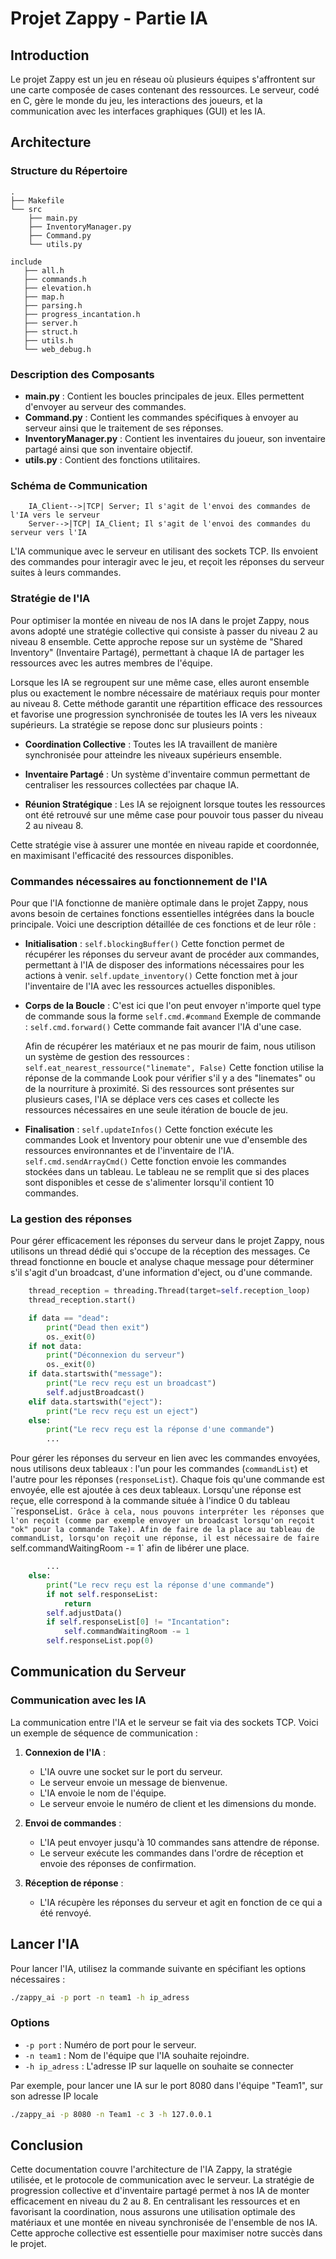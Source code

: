 # Projet Zappy - Partie IA

## Introduction

Le projet Zappy est un jeu en réseau où plusieurs équipes s'affrontent sur une carte composée de cases contenant des ressources. Le serveur, codé en C, gère le monde du jeu, les interactions des joueurs, et la communication avec les interfaces graphiques (GUI) et les IA.

## Architecture

### Structure du Répertoire

```
.
├── Makefile
└── src
    ├── main.py
    ├── InventoryManager.py
    ├── Command.py
    └── utils.py

include
   ├── all.h
   ├── commands.h
   ├── elevation.h
   ├── map.h
   ├── parsing.h
   ├── progress_incantation.h
   ├── server.h
   ├── struct.h
   ├── utils.h
   └── web_debug.h

```

### Description des Composants

- **main.py** : Contient les boucles principales de jeux. Elles permettent d'envoyer au serveur des commandes.
- **Command.py** : Contient les commandes spécifiques à envoyer au serveur ainsi que le traitement de ses réponses.
- **InventoryManager.py** : Contient les inventaires du joueur, son inventaire partagé ainsi que son inventaire objectif.
- **utils.py** : Contient des fonctions utilitaires.

### Schéma de Communication

```mermaid
    IA_Client-->|TCP| Server; Il s'agit de l'envoi des commandes de l'IA vers le serveur
    Server-->|TCP| IA_Client; Il s'agit de l'envoi des commandes du serveur vers l'IA
```

L'IA communique avec le serveur en utilisant des sockets TCP. Ils envoient des commandes pour interagir avec le jeu, et reçoit les réponses du serveur suites à leurs commandes.

### Stratégie de l'IA

Pour optimiser la montée en niveau de nos IA dans le projet Zappy, nous avons adopté une stratégie collective qui consiste à passer du niveau 2 au niveau 8 ensemble. Cette approche repose sur un système de "Shared Inventory" (Inventaire Partagé), permettant à chaque IA de partager les ressources avec les autres membres de l'équipe.

Lorsque les IA se regroupent sur une même case, elles auront ensemble plus ou exactement le nombre nécessaire de matériaux requis pour monter au niveau 8. Cette méthode garantit une répartition efficace des ressources et favorise une progression synchronisée de toutes les IA vers les niveaux supérieurs. La stratégie se repose donc sur plusieurs points :

- **Coordination Collective** : Toutes les IA travaillent de manière synchronisée pour atteindre les niveaux supérieurs ensemble.

- **Inventaire Partagé** : Un système d'inventaire commun permettant de centraliser les ressources collectées par chaque IA.

- **Réunion Stratégique** : Les IA se rejoignent lorsque toutes les ressources ont été retrouvé sur une même case pour pouvoir tous passer du niveau 2 au niveau 8.

Cette stratégie vise à assurer une montée en niveau rapide et coordonnée, en maximisant l'efficacité des ressources disponibles.

### Commandes nécessaires au fonctionnement de l'IA

Pour que l'IA fonctionne de manière optimale dans le projet Zappy, nous avons besoin de certaines fonctions essentielles intégrées dans la boucle principale. Voici une description détaillée de ces fonctions et de leur rôle :

- **Initialisation** :
    `self.blockingBuffer()`
        Cette fonction permet de récupérer les réponses du serveur avant de procéder aux commandes, permettant à l'IA de disposer des informations nécessaires pour les actions à venir.
    `self.update_inventory()`
        Cette fonction met à jour l'inventaire de l'IA avec les ressources actuelles disponibles.

- **Corps de la Boucle** :
    C'est ici que l'on peut envoyer n'importe quel type de commande sous la forme `self.cmd.#command`
        Exemple de commande : `self.cmd.forward()`
            Cette commande fait avancer l'IA d'une case.

    Afin de récupérer les matériaux et ne pas mourir de faim, nous utilison un système de gestion des ressources :
        `self.eat_nearest_ressource("linemate", False)`
            Cette fonction utilise la réponse de la commande Look pour vérifier s'il y a des "linemates" ou de la nourriture à proximité.
            Si des ressources sont présentes sur plusieurs cases, l'IA se déplace vers ces cases et collecte les ressources nécessaires en une seule itération de boucle de jeu.

- **Finalisation** :
        `self.updateInfos()`
            Cette fonction exécute les commandes Look et Inventory pour obtenir une vue d'ensemble des ressources environnantes et de l'inventaire de l'IA.
        `self.cmd.sendArrayCmd()`
            Cette fonction envoie les commandes stockées dans un tableau. Le tableau ne se remplit que si des places sont disponibles et cesse de s'alimenter lorsqu'il contient 10 commandes.

### La gestion des réponses

Pour gérer efficacement les réponses du serveur dans le projet Zappy, nous utilisons un thread dédié qui s'occupe de la réception des messages. Ce thread fonctionne en boucle et analyse chaque message pour déterminer s'il s'agit d'un broadcast, d'une information d'eject, ou d'une commande.

```py
    thread_reception = threading.Thread(target=self.reception_loop)
    thread_reception.start()
```

```py
    if data == "dead":
        print("Dead then exit")
        os._exit(0)
    if not data:
        print("Déconnexion du serveur")
        os._exit(0)
    if data.startswith("message"):
        print("Le recv reçu est un broadcast")
        self.adjustBroadcast()
    elif data.startswith("eject"):
        print("Le recv reçu est un eject")
    else:
        print("Le recv reçu est la réponse d'une commande")
        ...
```

Pour gérer les réponses du serveur en lien avec les commandes envoyées, nous utilisons deux tableaux : l'un pour les commandes (`commandList`) et l'autre pour les réponses (`responseList`). Chaque fois qu'une commande est envoyée, elle est ajoutée à ces deux tableaux. Lorsqu'une réponse est reçue, elle correspond à la commande située à l'indice 0 du tableau ``responseList`. Grâce à cela, nous pouvons interpréter les réponses que l'on reçoit (comme par exemple envoyer un broadcast lorsqu'on reçoit "ok" pour la commande Take).
Afin de faire de la place au tableau de commandList, lorsqu'on reçoit une réponse, il est nécessaire de faire `self.commandWaitingRoom -= 1` afin de libérer une place.

```py
        ...
    else:
        print("Le recv reçu est la réponse d'une commande")
        if not self.responseList:
            return
        self.adjustData()
        if self.responseList[0] != "Incantation":
            self.commandWaitingRoom -= 1
        self.responseList.pop(0)
```

## Communication du Serveur

### Communication avec les IA

La communication entre l'IA et le serveur se fait via des sockets TCP. Voici un exemple de séquence de communication :

1. **Connexion de l'IA** :
   - L'IA ouvre une socket sur le port du serveur.
   - Le serveur envoie un message de bienvenue.
   - L'IA envoie le nom de l'équipe.
   - Le serveur envoie le numéro de client et les dimensions du monde.

2. **Envoi de commandes** :
   - L'IA peut envoyer jusqu'à 10 commandes sans attendre de réponse.
   - Le serveur exécute les commandes dans l'ordre de réception et envoie des réponses de confirmation.

2. **Réception de réponse** :
   - L'IA récupère les réponses du serveur et agit en fonction de ce qui a été renvoyé.

## Lancer l'IA

Pour lancer l'IA, utilisez la commande suivante en spécifiant les options nécessaires :

```sh
./zappy_ai -p port -n team1 -h ip_adress
```

### Options

- `-p port` : Numéro de port pour le serveur.
- `-n team1` : Nom de l'équipe que l'IA souhaite rejoindre.
- `-h ip_adress` : L'adresse IP sur laquelle on souhaite se connecter

Par exemple, pour lancer une IA sur le port 8080 dans l'équipe "Team1", sur son adresse IP locale

```sh
./zappy_ai -p 8080 -n Team1 -c 3 -h 127.0.0.1
```

## Conclusion

Cette documentation couvre l'architecture de l'IA Zappy, la stratégie utilisée, et le protocole de communication avec le serveur. La stratégie de progression collective et d'inventaire partagé permet à nos IA de monter efficacement en niveau du 2 au 8. En centralisant les ressources et en favorisant la coordination, nous assurons une utilisation optimale des matériaux et une montée en niveau synchronisée de l'ensemble de nos IA. Cette approche collective est essentielle pour maximiser notre succès dans le projet.
